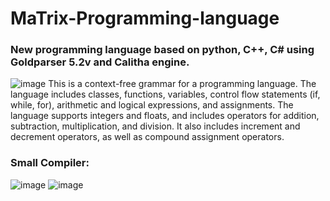 # MaTrix-Programming-language
### New programming language based on python, C++, C# using Goldparser 5.2v and Calitha engine.
![image](https://user-images.githubusercontent.com/71356170/231030571-6bf46fa1-7b24-42c5-b286-ee10e2ba92d6.png)
This is a context-free grammar for a programming language. The language includes classes, functions, variables, control flow statements (if, while, for), arithmetic and logical expressions, and assignments. The language supports integers and floats, and includes operators for addition, subtraction, multiplication, and division. It also includes increment and decrement operators, as well as compound assignment operators.
### Small Compiler: 
![image](https://user-images.githubusercontent.com/71356170/231031404-72626aa6-9a1f-4979-8046-278826a44c1d.png)
![image](https://user-images.githubusercontent.com/71356170/231031467-dcdf331a-b576-4a14-afc3-964a45f7731e.png)
